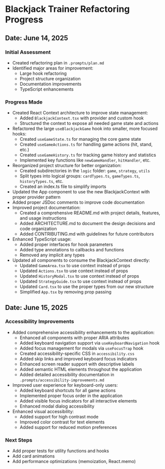 # Blackjack Trainer Refactoring Progress

## Date: June 14, 2025

### Initial Assessment
- Created refactoring plan in `.prompts/plan.md`
- Identified major areas for improvement:
  - Large hook refactoring
  - Project structure organization
  - Documentation improvements
  - TypeScript enhancements

### Progress Made
- Created React Context architecture to improve state management:
  - Added `BlackjackContext.tsx` with provider and custom hook
  - Structured the context to expose all needed game state and actions
- Refactored the large `useBlackjackGame` hook into smaller, more focused hooks:
  - Created `useGameState.ts` for managing the core game state
  - Created `useGameActions.ts` for handling game actions (hit, stand, etc.)
  - Created `useGameHistory.ts` for tracking game history and statistics
  - Implemented key functions like `newGameHandler`, `hitHandler`, etc.
- Reorganized project structure for better organization:
  - Created subdirectories in the `logic` folder: `game`, `strategy`, `utils`
  - Split types into logical groups: `cardTypes.ts`, `gameTypes.ts`, `historyTypes.ts`, etc.
  - Created an index.ts file to simplify imports
- Updated the App component to use the new BlackjackContext with proper provider pattern
- Added proper JSDoc comments to improve code documentation
- Improved project documentation:
  - Created a comprehensive README.md with project details, features, and usage instructions
  - Added ARCHITECTURE.md to document the design decisions and code organization
  - Added CONTRIBUTING.md with guidelines for future contributors
- Enhanced TypeScript usage:
  - Added proper interfaces for hook parameters
  - Added type annotations to callbacks and functions
  - Removed any implicit any types
- Updated all components to consume the BlackjackContext directly:
  - Updated `GameArea.tsx` to use context instead of props
  - Updated `Actions.tsx` to use context instead of props
  - Updated `HistoryModal.tsx` to use context instead of props
  - Updated `StrategyGuide.tsx` to use context instead of props
  - Updated `Card.tsx` to use the proper types from our new structure
  - Simplified `App.tsx` by removing prop passing

## Date: June 15, 2025

### Accessibility Improvements
- Added comprehensive accessibility enhancements to the application:
  - Enhanced all components with proper ARIA attributes
  - Added keyboard navigation support via `useKeyboardNavigation` hook
  - Added focus management for modals via `useFocusTrap` hook
  - Created accessibility-specific CSS in `accessibility.css`
  - Added skip links and improved keyboard focus indicators
  - Enhanced screen reader support with descriptive labels
  - Added semantic HTML elements throughout the application
  - Added detailed accessibility documentation in `.prompts/accessibility-improvements.md`
- Improved user experience for keyboard-only users:
  - Added keyboard shortcuts for all game actions
  - Implemented proper focus order in the application
  - Added visible focus indicators for all interactive elements
  - Enhanced modal dialog accessibility
- Enhanced visual accessibility:
  - Added support for high contrast mode
  - Improved color contrast for text elements
  - Added support for reduced motion preferences

### Next Steps
- Add proper tests for utility functions and hooks
- Add card animations
- Add performance optimizations (memoization, React.memo)
